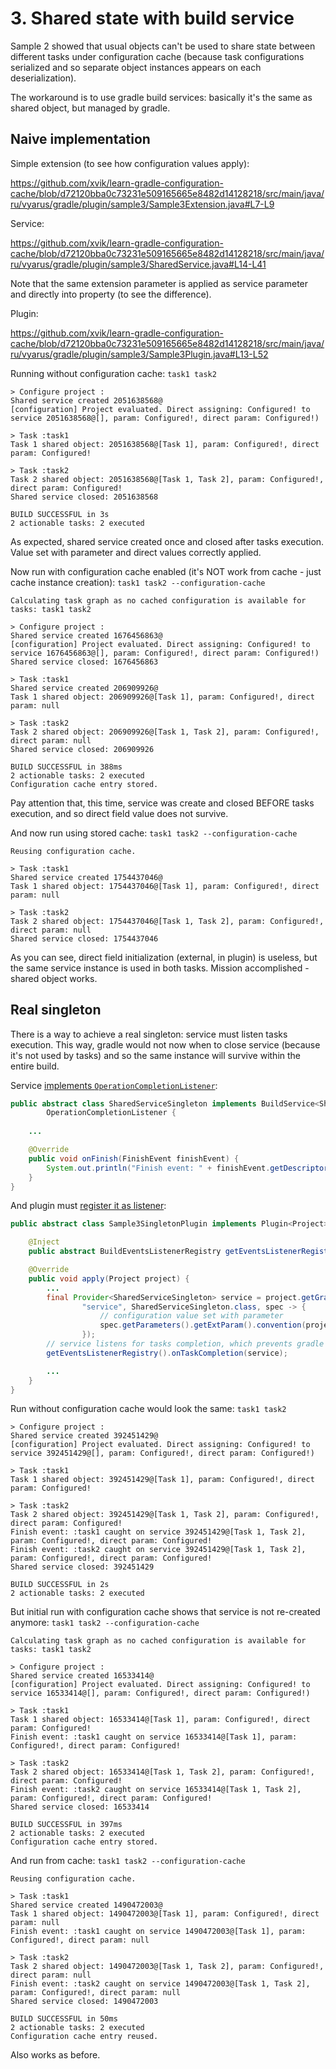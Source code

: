 # 3. Shared state with build service

Sample 2 showed that usual objects can't be used to share state between different tasks
under configuration cache (because task configurations serialized and so separate object instances 
appears on each deserialization).

The workaround is to use gradle build services: basically it's the same as shared object, but managed by gradle.

## Naive implementation

Simple extension (to see how configuration values apply):

https://github.com/xvik/learn-gradle-configuration-cache/blob/d72120bba0c73231e509165665e8482d14128218/src/main/java/ru/vyarus/gradle/plugin/sample3/Sample3Extension.java#L7-L9

Service:

https://github.com/xvik/learn-gradle-configuration-cache/blob/d72120bba0c73231e509165665e8482d14128218/src/main/java/ru/vyarus/gradle/plugin/sample3/SharedService.java#L14-L41

Note that the same extension parameter is applied as service parameter and directly into property (to see the difference).

Plugin:

https://github.com/xvik/learn-gradle-configuration-cache/blob/d72120bba0c73231e509165665e8482d14128218/src/main/java/ru/vyarus/gradle/plugin/sample3/Sample3Plugin.java#L13-L52

Running without configuration cache: `task1 task2`

```
> Configure project :
Shared service created 2051638568@
[configuration] Project evaluated. Direct assigning: Configured! to service 2051638568@[], param: Configured!, direct param: Configured!)

> Task :task1
Task 1 shared object: 2051638568@[Task 1], param: Configured!, direct param: Configured!

> Task :task2
Task 2 shared object: 2051638568@[Task 1, Task 2], param: Configured!, direct param: Configured!
Shared service closed: 2051638568

BUILD SUCCESSFUL in 3s
2 actionable tasks: 2 executed
```

As expected, shared service created once and closed after tasks execution. Value set with parameter and
direct values correctly applied.

Now run with configuration cache enabled (it's NOT work from cache - just cache instance creation):
`task1 task2 --configuration-cache`

```
Calculating task graph as no cached configuration is available for tasks: task1 task2

> Configure project :
Shared service created 1676456863@
[configuration] Project evaluated. Direct assigning: Configured! to service 1676456863@[], param: Configured!, direct param: Configured!)
Shared service closed: 1676456863

> Task :task1
Shared service created 206909926@
Task 1 shared object: 206909926@[Task 1], param: Configured!, direct param: null

> Task :task2
Task 2 shared object: 206909926@[Task 1, Task 2], param: Configured!, direct param: null
Shared service closed: 206909926

BUILD SUCCESSFUL in 388ms
2 actionable tasks: 2 executed
Configuration cache entry stored.
```

Pay attention that, this time, service was create and closed BEFORE tasks execution, and so
direct field value does not survive.

And now run using stored cache: `task1 task2 --configuration-cache`

```
Reusing configuration cache.

> Task :task1
Shared service created 1754437046@
Task 1 shared object: 1754437046@[Task 1], param: Configured!, direct param: null

> Task :task2
Task 2 shared object: 1754437046@[Task 1, Task 2], param: Configured!, direct param: null
Shared service closed: 1754437046
```

As you can see, direct field initialization (external, in plugin) is useless, but the same service
 instance is used in both tasks. Mission accomplished - shared object works.

## Real singleton

There is a way to achieve a real singleton: service must listen tasks execution. This way,
gradle would not now when to close service (because it's not used by tasks) and so the same
instance will survive within the entire build.

Service [implements `OperationCompletionListener`](https://github.com/xvik/learn-gradle-configuration-cache/blob/master/src/main/java/ru/vyarus/gradle/plugin/sample3/singleton/SharedServiceSingleton.java):

```java
public abstract class SharedServiceSingleton implements BuildService<SharedServiceSingleton.Params>, AutoCloseable,
        OperationCompletionListener {
    
    ...

    @Override
    public void onFinish(FinishEvent finishEvent) {
        System.out.println("Finish event: " + finishEvent.getDescriptor().getName() + " caught on service " + this);
    }
}
```

And plugin must [register it as listener](https://github.com/xvik/learn-gradle-configuration-cache/blob/master/src/main/java/ru/vyarus/gradle/plugin/sample3/singleton/Sample3SingletonPlugin.java):

```java
public abstract class Sample3SingletonPlugin implements Plugin<Project> {

    @Inject
    public abstract BuildEventsListenerRegistry getEventsListenerRegistry();

    @Override
    public void apply(Project project) {
        ...
        final Provider<SharedServiceSingleton> service = project.getGradle().getSharedServices().registerIfAbsent(
                "service", SharedServiceSingleton.class, spec -> {
                    // configuration value set with parameter
                    spec.getParameters().getExtParam().convention(project.provider(() -> ext.message));
                });
        // service listens for tasks completion, which prevents gradle from stopping it in the middle of the build
        getEventsListenerRegistry().onTaskCompletion(service);

        ...
    }
}
```

Run without configuration cache would look the same: `task1 task2`

```
> Configure project :
Shared service created 392451429@
[configuration] Project evaluated. Direct assigning: Configured! to service 392451429@[], param: Configured!, direct param: Configured!)

> Task :task1
Task 1 shared object: 392451429@[Task 1], param: Configured!, direct param: Configured!

> Task :task2
Task 2 shared object: 392451429@[Task 1, Task 2], param: Configured!, direct param: Configured!
Finish event: :task1 caught on service 392451429@[Task 1, Task 2], param: Configured!, direct param: Configured!
Finish event: :task2 caught on service 392451429@[Task 1, Task 2], param: Configured!, direct param: Configured!
Shared service closed: 392451429

BUILD SUCCESSFUL in 2s
2 actionable tasks: 2 executed
```

But initial run with configuration cache shows that service is not re-created anymore: `task1 task2 --configuration-cache`

```
Calculating task graph as no cached configuration is available for tasks: task1 task2

> Configure project :
Shared service created 16533414@
[configuration] Project evaluated. Direct assigning: Configured! to service 16533414@[], param: Configured!, direct param: Configured!)

> Task :task1
Task 1 shared object: 16533414@[Task 1], param: Configured!, direct param: Configured!
Finish event: :task1 caught on service 16533414@[Task 1], param: Configured!, direct param: Configured!

> Task :task2
Task 2 shared object: 16533414@[Task 1, Task 2], param: Configured!, direct param: Configured!
Finish event: :task2 caught on service 16533414@[Task 1, Task 2], param: Configured!, direct param: Configured!
Shared service closed: 16533414

BUILD SUCCESSFUL in 397ms
2 actionable tasks: 2 executed
Configuration cache entry stored.
```

And run from cache: `task1 task2 --configuration-cache`

```
Reusing configuration cache.

> Task :task1
Shared service created 1490472003@
Task 1 shared object: 1490472003@[Task 1], param: Configured!, direct param: null
Finish event: :task1 caught on service 1490472003@[Task 1], param: Configured!, direct param: null

> Task :task2
Task 2 shared object: 1490472003@[Task 1, Task 2], param: Configured!, direct param: null
Finish event: :task2 caught on service 1490472003@[Task 1, Task 2], param: Configured!, direct param: null
Shared service closed: 1490472003

BUILD SUCCESSFUL in 50ms
2 actionable tasks: 2 executed
Configuration cache entry reused.
```

Also works as before.